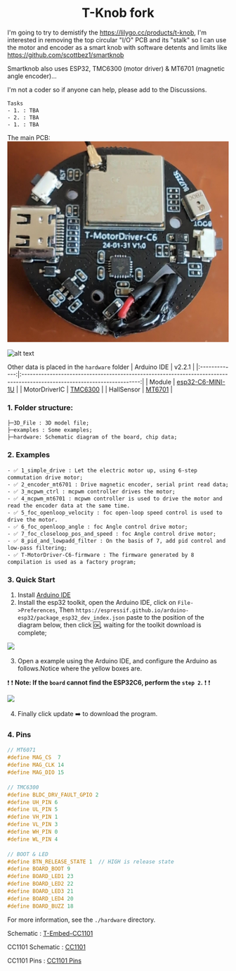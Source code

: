 <h1 align = "center">T-Knob fork</h1>

I'm going to try to demistify the https://lilygo.cc/products/t-knob, I'm interested in removing the top circular "I/O" PCB and its "stalk" so I can use the motor and encoder as a smart knob with software detents and limits like https://github.com/scottbez1/smartknob

Smartknob also uses ESP32, TMC6300 (motor driver) & MT6701 (magnetic angle encoder)...

I'm not a coder so if anyone can help, please add to the Discussions.

~~~
Tasks
- 1. : TBA
- 2. : TBA
- 1. : TBA
~~~
The main PCB:
![alt text](pcb.jpeg)

![alt text](image.png)

Other data is placed in the `hardware` folder
|  Arduino IDE  |                                                          v2.2.1                                                          |
|:-------------:|:------------------------------------------------------------------------------------------------------------------------:|
|    Module     | [esp32-C6-MINI-1U](https://www.espressif.com/sites/default/files/documentation/esp32-c6-mini-1_mini-1u_datasheet_en.pdf) |
| MotorDriverIC |   [TMC6300](https://docs.sparkfun.com/SparkFun_IoT_Brushless_Motor_Driver/assets/component_documentation/TMC6300.pdf)    |
|  HallSensor   |                              [MT6701](https://www.magntek.com.cn/upload/MT6701_Rev.1.0.pdf)                              |

### 1. Folder structure:
~~~
├─3D_File : 3D model file;
├─examples : Some examples;
├─hardware: Schematic diagram of the board, chip data;
~~~

### 2. Examples

~~~
- ✅ 1_simple_drive : Let the electric motor up, using 6-step commutation drive motor;
- ✅ 2_encoder_mt6701 : Drive magnetic encoder, serial print read data;
- ✅ 3_mcpwm_ctrl : mcpwm controller drives the motor;
- ✅ 4_mcpwm_mt6701 : mcpwm controller is used to drive the motor and read the encoder data at the same time.
- ✅ 5_foc_openloop_velocity : foc open-loop speed control is used to drive the motor.
- ✅ 6_foc_openloop_angle : foc Angle control drive motor;
- ✅ 7_foc_closeloop_pos_and_speed : foc Angle control drive motor;
- ✅ 8_pid_and_lowpadd_filter : On the basis of 7, add pid control and low-pass filtering;
- ✅ T-MotorDriver-C6-firmware : The firmware generated by 8 compilation is used as a factory program;
~~~

### 3. Quick Start 

1. Install [Arduino IDE](https://www.arduino.cc/en/software)
2. Install the esp32 toolkit, open the Arduino IDE, click on `File->Preferences`, Then `https://espressif.github.io/arduino-esp32/package_esp32_dev_index.json` paste to the position of the diagram below, then click :ok:, waiting for the toolkit download is complete;

![](./hardware/image.png)

3. Open a example using the Arduino IDE, and configure the Arduino as follows.Notice where the yellow boxes are.

:exclamation: :exclamation: **Note: If the `board` cannot find the ESP32C6, perform the `step 2`.** :exclamation: :exclamation:

![](./hardware/image_config.png)

4. Finally click update :arrow_right: to download the program.


### 4. Pins 

~~~c
// MT6071
#define MAG_CS  7
#define MAG_CLK 14
#define MAG_DIO 15

// TMC6300
#define BLDC_DRV_FAULT_GPIO 2
#define UH_PIN 6
#define UL_PIN 5
#define VH_PIN 1
#define VL_PIN 3
#define WH_PIN 0
#define WL_PIN 4

// BOOT & LED
#define BTN_RELEASE_STATE 1  // HIGH is release state
#define BOARD_BOOT 9
#define BOARD_LED1 23
#define BOARD_LED2 22
#define BOARD_LED3 21
#define BOARD_LED4 20
#define BOARD_BUZZ 18
~~~

For more information, see the `./hardware` directory.

Schematic : [T-Embed-CC1101](./hardware/T-Embed-CC1101%20V1.0%2024-07-29.pdf)

CC1101 Schematic : [CC1101](./hardware/cc1101-shield.pdf)

CC1101 Pins : [CC1101 Pins](./hardware/CC1101_pin.png)
